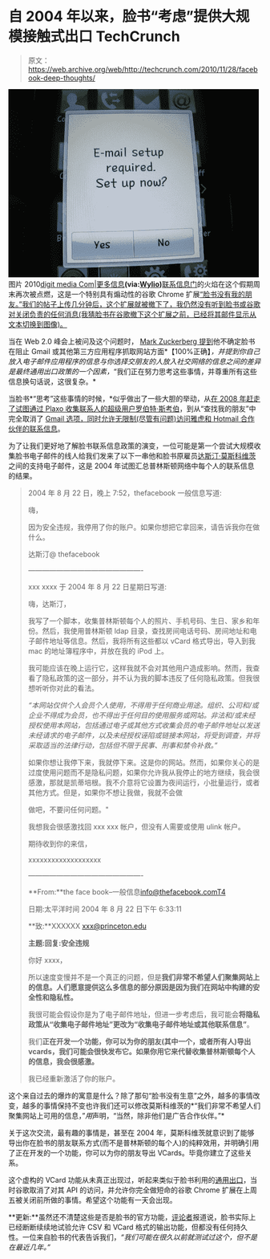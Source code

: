 # 自 2004 年以来，脸书“考虑”提供大规模接触式出口 TechCrunch

> 原文：<https://web.archive.org/web/http://techcrunch.com/2010/11/28/facebook-deep-thoughts/>

![LG Cookie Fresh Email Setup](img/8f5dc95ca902c168e48679203d83b400.png "LG Cookie Fresh Email Setup - photo by: Digitpedia Com, Source: Flickr, found with Wylio.com")   图片 2010[digit media Com](https://web.archive.org/web/20230202230714/http://www.flickr.com/people/45640023@N07 "click to visit the Flickr profile page for Digitpedia Com")|[更多信息](https://web.archive.org/web/20230202230714/http://www.flickr.com/photos/45640023@N07/4882794350 "get more information about the photo 'LG Cookie Fresh Email Setup'")**(via:[Wylio](https://web.archive.org/web/20230202230714/http://wylio.com/ "free pictures"))**[联系信息门](https://web.archive.org/web/20230202230714/https://techcrunch.com/2010/11/04/facebook-google-contacts/)的火焰在这个假期周末再次被点燃，这是一个特别具有煽动性的谷歌 Chrome 扩展[“脸书没有我的朋友。”我们的帖子上传几分钟后，这个扩展就被撤下了，我仍然没有听到脸书或谷歌对关闭负责的任何消息(我猜脸书在谷歌撤下这个扩展之前，已经将其邮件显示从文本切换到图像)。](https://web.archive.org/web/20230202230714/https://techcrunch.com/2010/11/25/google-facebook-disconnect/)

当在 Web 2.0 峰会上被问及这个问题时， [Mark Zuckerberg 提到](https://web.archive.org/web/20230202230714/https://techcrunch.com/2010/11/18/mark-zuckerberg/)他不确定脸书在阻止 Gmail 或其他第三方应用程序抓取网站方面*【100%正确】*，并提到你自己放入电子邮件应用程序的信息与你选择交朋友的人放入社交网络的信息之间的差异是最终通用出口政策的一个因素，*“我们正在努力思考这些事情，并尊重所有这些信息换句话说，这很复杂。*

当脸书*“思考”这些事情的时候，*似乎做出了一些大胆的举动，从[在 2008 年赶走了试图通过 Plaxo 收集联系人的超级用户罗伯特·斯考伯](https://web.archive.org/web/20230202230714/https://techcrunch.com/2010/11/09/give-us-our-data-facebook/)，到从“查找我的朋友”中完全取消了 [Gmail 选项，同时允许](https://web.archive.org/web/20230202230714/https://techcrunch.com/2010/11/20/facebook-google-2/)[无限制(尽管有问题)访问雅虎和 Hotmail 合作伙伴的联系信息](https://web.archive.org/web/20230202230714/https://techcrunch.com/2010/11/12/how-to-mass-export-all-of-your-facebook-friends-private-email-addresses/)。

为了让我们更好地了解脸书联系信息政策的演变，一位可能是第一个尝试大规模收集脸书电子邮件的线人给我们发来了以下一串他和脸书原雇员[达斯汀·莫斯科维茨](https://web.archive.org/web/20230202230714/http://www.crunchbase.com/person/dustin-moskovitz)之间的支持电子邮件，这是 2004 年试图汇总普林斯顿网络中每个人的联系信息的结果。

> 2004 年 8 月 22 日，晚上 7:52，thefacebook 一般信息写道:
> 
> 嗨，
> 
> 因为安全违规，我停用了你的账户。如果你想把它拿回来，请告诉我你在做什么。
> 
> 达斯汀@ thefacebook
> 
> ————————————————-
> 
> xxx xxxx 于 2004 年 8 月 22 日星期日写道:
> 
> 嗨，达斯汀，
> 
> 我写了一个脚本，收集普林斯顿每个人的照片、手机号码、生日、家乡和年份。然后，我使用普林斯顿 ldap 目录，查找房间电话号码、房间地址和电子邮件地址等信息。然后，我将所有这些都以 vCard 格式导出，导入到我 mac 的地址簿程序中，并放在我的 iPod 上。
> 
> 我可能应该在晚上运行它，这样我就不会对其他用户造成影响。然而，我查看了隐私政策的这一部分，并不认为我的脚本违反了任何隐私政策。但我很想听听你对此的看法。
> 
> *“本网站仅供个人会员个人使用，不得用于任何商业用途。组织、公司和/或企业不得成为会员，也不得出于任何目的使用服务或网站。非法和/或未经授权使用本网站，包括通过电子或其他方式收集会员的电子邮件地址以发送未经请求的电子邮件，以及未经授权诬陷或链接本网站，将受到调查，并将采取适当的法律行动，包括但不限于民事、刑事和禁令补救。”*
> 
> 如果你想让我停下来，我就停下来。这是你的网站。然而，如果你关心的是过度使用问题而不是隐私问题，如果你允许我从我停止的地方继续，我会很感激，那就是凯蒂培根。我不介意将它设置为夜间运行，小批量运行，或者其他方式。但是，如果你不想让我做，我就不会做
> 
> 做吧，不要问任何问题。"
> 
> 我想我会很感激找回 xxx xxx 帐户，但没有人需要或使用 ulink 帐户。
> 
> 期待收到你的来信，
> 
> xxxxxxxxxxxxxxxxxxx
> 
> ————————————————-
> 
> **From:**the face book–一般信息<info@thefacebook.comT4>
> 
> 日期:太平洋时间 2004 年 8 月 22 日下午 6:33:11
> 
> **致:**XXXXXX xxx@princeton.edu
> 
> **主题:回复:安全违规**
> 
> 你好 xxxx，
> 
> 所以速度变慢并不是一个真正的问题，但是**我们非常不希望人们聚集网站上的信息。人们愿意提供这么多信息的部分原因是因为我们在网站中构建的安全性和隐私性。**
> 
> 我很可能会假设你是为了电子邮件地址，但进一步考虑后，我可能会**将隐私政策从“收集电子邮件地址”更改为“收集电子邮件地址或其他联系信息”**。
> 
> 我们**正在开发一个功能，你可以为你的朋友(其中一个，或者所有人)导出 vcards，我们可能会很快发布它。如果你用它来代替收集普林斯顿每个人的信息，我会很感激。**
> 
> 我已经重新激活了你的账户。

这个来自过去的爆炸的寓意是什么？除了那句“脸书没有生意”之外，越多的事情改变，越多的事情保持不变也许我们还可以修改莫斯科维茨的*“我们非常不希望人们聚集网站上可用的信息，”*用*声明，“当然，除非他们是广告合作伙伴。”*

关于这次交流，最有趣的事情是，甚至在 2004 年，莫斯科维茨就意识到了能够导出你在脸书的朋友联系方式(而不是普林斯顿的每个人)的纯粹效用，并明确引用了正在开发的一个功能，你可以为你的朋友导出 VCards。毕竟你建立了这些关系。

这个虚构的 VCard 功能从未真正出现过，听起来类似于脸书利用的[通用出口](https://web.archive.org/web/20230202230714/https://techcrunch.com/2010/11/08/facebook-finds-a-new-way-to-liberate-your-gmail-contact-data/)，当时谷歌取消了对其 API 的访问，并允许你完全做短命的谷歌 Chrome 扩展在上周五被关闭前所做的事情。希望这个功能有一天会出现。

**更新:**虽然还不清楚这些是否是脸书的官方功能，[评论者](https://web.archive.org/web/20230202230714/https://techcrunch.com/2010/11/28/facebook-deep-thoughts/#comment-104618741)报道说，脸书实际上已经断断续续地试验允许 CSV 和 VCard 格式的输出功能，但都没有任何持久性。一位来自脸书的代表告诉我们，*“我们可能在很久以前就测试过这个，但不是在最近几年。”*